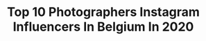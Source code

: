 ---
title: Top 10 Photographers Instagram Influencers In Belgium In 2020
description: >-
  Find top photographers Instagram influencers in Belgium in 2020. Most popular hashtags: #loves #culturetrip # #sidewalkerdaily.
platform: Instagram
profiles:
  - username: "veggiewayfarer"
    fullname: >-
      Caro • Travelnut & Food Fiend
    location: "Belgium"
    followers: 39089
    engagement: 604
    commentsToLikes: 0.130216
    id: ck0twaa3yelpz0i19qnfb6voo
    verified: false
    hashtags: "#wanderlove, #welovebrussels, #womenwhoexplore, #myanmartourism"
  - username: "erikaverginelli"
    fullname: >-
      *** ERIKA VERGINELLI ***
    location: "Belgium"
    followers: 24843
    engagement: 443
    commentsToLikes: 0.109101
    id: ck5c6z3mq6hmv0i11nwxnk376
    verified: false
    hashtags: "#editorial, #tbt, #emanuellaepeppe, #vaipassar"
  - username: "fabian.fcs"
    fullname: >-
      Fabian
    location: "Belgium"
    followers: 5235
    engagement: 731
    commentsToLikes: 0.116412
    id: ck0w3reeduvs60i19vfw0rnd0
    verified: false
    hashtags: "#labo, #forsanclothing, #snow, #finalclub"
  - username: "trixedenbreuls"
    fullname: >-
      Trix 👩🏼‍🌾🌿
    location: "Belgium"
    followers: 44150
    engagement: 994
    commentsToLikes: 0.006635
    id: ck15s8jugbrpn0i19r0hoi536
    verified: false
    hashtags: "#hunkem, #avocado, #weareallstars, #nakdcode"
  - username: "yngwix"
    fullname: >-
      Yngwie Scheerlinck
    location: "Belgium"
    followers: 7640
    engagement: 569
    commentsToLikes: 0.072871
    id: ck0w1wu3slj450i19puxiyts0
    verified: false
    hashtags: "#deadsea, #trumpstinks, #trump, #natgeowildlife"
  - username: "quentindebriey"
    fullname: >-
      Quentin De Briey
    location: "Belgium"
    followers: 50118
    engagement: 492
    commentsToLikes: 0.011931
    id: ck0u6lbu529ei0i19jcilbssi
    verified: true
    hashtags: ""
  - username: "ahmed44photography"
    fullname: >-
      Ahmed Al Maawali
    location: "Belgium"
    followers: 8250
    engagement: 1137
    commentsToLikes: 0.041299
    id: ck5bt6xcyffwv0i11vpp6fauw
    verified: false
    hashtags: "#oman, #photographer, #lgct, #eidmubarak"
  - username: "sillage_an"
    fullname: >-
      Anastasia Kostromskikh
    location: "Belgium"
    followers: 3150
    engagement: 2963
    commentsToLikes: 0.193206
    id: ckapahqsmw5t70i78wamy7vtq
    verified: false
    hashtags: "#praguetravel, #ecletic, #magicplaces, #alsacezvous"
  - username: "dwarven_cosplay"
    fullname: >-
      Dwarven Cosplay
    location: "Belgium"
    followers: 2365
    engagement: 2009
    commentsToLikes: 0.056673
    id: ck5cl3koqy6hp0i11ujbfwn63
    verified: false
    hashtags: "#longhair, #thehobbit, #lordoftherings, #griffin"
  - username: "stevenwolles"
    fullname: >-
      Steven Wolles
    location: "Belgium"
    followers: 92032
    engagement: 191
    commentsToLikes: 0.012271
    id: ck8tb1fh5tyc90j78lgxk3of9
    verified: false
    hashtags: ""
---
